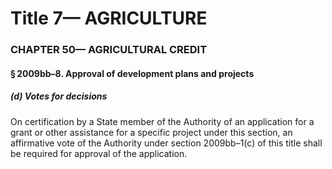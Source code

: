 
# Title 7— AGRICULTURE
### CHAPTER 50— AGRICULTURAL CREDIT
#### § 2009bb–8. Approval of development plans and projects
##### (d) Votes for decisions

On certification by a State member of the Authority of an application for a grant or other assistance for a specific project under this section, an affirmative vote of the Authority under section 2009bb–1(c) of this title shall be required for approval of the application.
